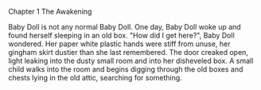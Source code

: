 Chapter 1 The Awakening

Baby Doll is not any normal Baby Doll. 
One day, Baby Doll woke up and found herself sleeping in an old box. 
"How did I get here?", Baby Doll wondered. 
Her paper white plastic hands were stiff from unuse, her gingham skirt dustier than she last remembered. 
The door creaked open, light leaking into the dusty small room and into her disheveled box. 
A small child walks into the room and begins digging through the old boxes and chests lying in the old attic, searching for something. 